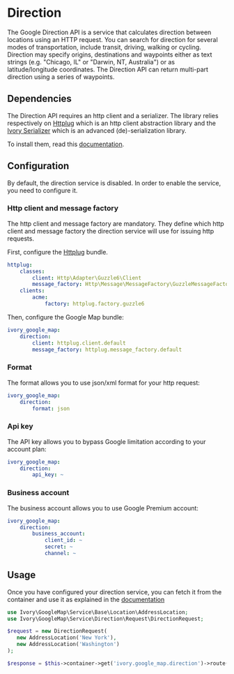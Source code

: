 # Direction

The Google Direction API is a service that calculates direction between locations using an HTTP request. You can
search for direction for several modes of transportation, include transit, driving, walking or cycling. Direction
may specify origins, destinations and waypoints either as text strings (e.g. "Chicago, IL" or "Darwin, NT, Australia")
or as latitude/longitude coordinates. The Direction API can return multi-part direction using a series of waypoints.

## Dependencies

The Direction API requires an http client and a serializer. The library relies respectively on 
[Httplug](http://httplug.io/) which is an http client abstraction library and the 
[Ivory Serializer](https://github.com/egeloen/ivory-serializer) which is an advanced (de)-serialization library. 

To install them, read this [documentation](/Resources/doc/installation.md).

## Configuration

By default, the direction service is disabled. In order to enable the service, you need to configure it.

### Http client and message factory

The http client and message factory are mandatory. They define which http client and message factory the direction 
service will use for issuing http requests.
 
First, configure the [Httplug](http://httplug.io/) bundle.

``` yaml
httplug:
    classes:
        client: Http\Adapter\Guzzle6\Client
        message_factory: Http\Message\MessageFactory\GuzzleMessageFactory
    clients:
        acme:
            factory: httplug.factory.guzzle6
```

Then, configure the Google Map bundle:

``` yaml
ivory_google_map:
    direction:
        client: httplug.client.default
        message_factory: httplug.message_factory.default
```

### Format

The format allows you to use json/xml format for your http request:

``` yaml
ivory_google_map:
    direction:
        format: json
```

### Api key

The API key allows you to bypass Google limitation according to your account plan:

``` yaml
ivory_google_map:
    direction:
        api_key: ~
```

### Business account

The business account allows you to use Google Premium account:

``` yaml
ivory_google_map:
    direction:
        business_account:
            client_id: ~
            secret: ~
            channel: ~
```

## Usage

Once you have configured your direction service, you can fetch it from the container and use it as explained in the 
[documentation](https://github.com/egeloen/ivory-google-map/blob/master/doc/service/direction/direction.md)

``` php
use Ivory\GoogleMap\Service\Base\Location\AddressLocation;
use Ivory\GoogleMap\Service\Direction\Request\DirectionRequest;

$request = new DirectionRequest(
   new AddressLocation('New York'), 
   new AddressLocation('Washington')
);

$response = $this->container->get('ivory.google_map.direction')->route($request);
```

